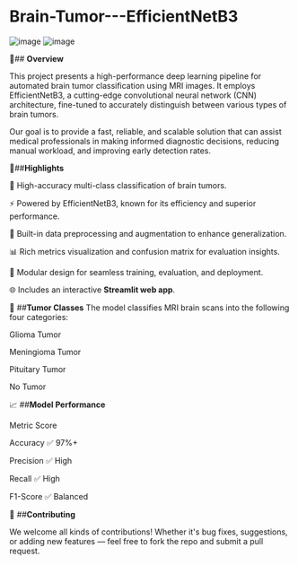 # Brain-Tumor---EfficientNetB3

![image](https://github.com/user-attachments/assets/80870ad2-bed4-4c02-9494-707b76e1decd)
![image](https://github.com/user-attachments/assets/0e11f862-3046-4652-9f1a-dffb3385c58e)

📌## **Overview**

This project presents a high-performance deep learning pipeline for automated brain tumor classification using MRI images.
It employs EfficientNetB3, a cutting-edge convolutional neural network (CNN) architecture,
fine-tuned to accurately distinguish between various types of brain tumors.

Our goal is to provide a fast, reliable, and scalable solution that can assist medical professionals in making informed diagnostic decisions, 
reducing manual workload, and improving early detection rates.


🚀##**Highlights**

🎯 High-accuracy multi-class classification of brain tumors.

⚡ Powered by EfficientNetB3, known for its efficiency and superior performance.

🧹 Built-in data preprocessing and augmentation to enhance generalization.

📊 Rich metrics visualization and confusion matrix for evaluation insights.

🔁 Modular design for seamless training, evaluation, and deployment.

🌐 Includes an interactive **Streamlit web app**.



🧠 ##**Tumor Classes**
The model classifies MRI brain scans into the following four categories:

Glioma Tumor

Meningioma Tumor

Pituitary Tumor

No Tumor


📈 ##**Model Performance**

Metric	Score

Accuracy	✅ 97%+

Precision	✅ High

Recall	  ✅ High

F1-Score	✅ Balanced


🙌 ##**Contributing**

We welcome all kinds of contributions! Whether it's bug fixes, suggestions, or adding new features — feel free to fork the repo and submit a pull request.

